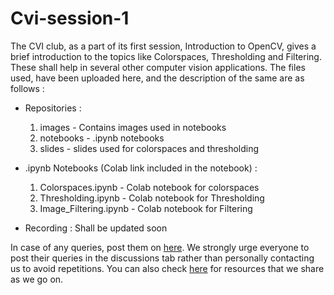 # Cvi-session-1
The CVI club, as a part of its first session, Introduction to OpenCV, gives a brief introduction to the topics like Colorspaces, Thresholding and Filtering. These shall help in several other computer vision applications. The files used, have been uploaded here, and the description of the same are as follows  : 

- Repositories :
    1) images - Contains images used in notebooks
    2) notebooks - .ipynb notebooks
    3) slides - slides used for colorspaces and thresholding

- .ipynb Notebooks (Colab link included in the notebook) : 
    1) Colorspaces.ipynb - Colab notebook for colorspaces
    2) Thresholding.ipynb - Colab notebook for Thresholding
    3) Image_Filtering.ipynb - Colab notebook for Filtering

- Recording :
Shall be updated soon  

In case of any queries, post them on [here](https://github.com/sgauthamr2001/cvi-session-1/discussions/categories/q-a). We strongly urge everyone to post their queries in the discussions tab rather than personally contacting us to avoid repetitions. You can also check [here](https://github.com/sgauthamr2001/cvi-session-1/discussions/categories/show-and-tell) for resources that we share as we go on. 



